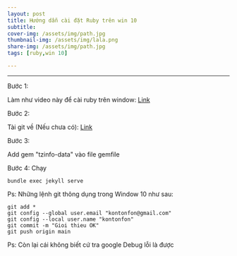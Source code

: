 ```yaml
---
layout: post
title: Hướng dẫn cài đặt Ruby trên win 10
subtitle: 
cover-img: /assets/img/path.jpg
thumbnail-img: /assets/img/lala.png
share-img: /assets/img/path.jpg
tags: [ruby,win 10]

---
```



<style TYPE="text/css">
code.has-jax {font: inherit; font-size: 100%; background: inherit; border: inherit;}
</style>
<script type="text/x-mathjax-config">
MathJax.Hub.Config({
    tex2jax: {
        inlineMath: [['$','$'], ['\\(','\\)']],
        skipTags: ['script', 'noscript', 'style', 'textarea', 'pre'] // removed 'code' entry
    }
});
MathJax.Hub.Queue(function() {
    var all = MathJax.Hub.getAllJax(), i;
    for(i = 0; i < all.length; i += 1) {
        all[i].SourceElement().parentNode.className += ' has-jax';
    }
});
</script>
<script type="text/javascript" src="https://cdnjs.cloudflare.com/ajax/libs/mathjax/2.7.4/MathJax.js?config=TeX-AMS_HTML-full"></script>

----------------
Bước 1: 

Làm như video này để cài ruby trên window: [Link](https://www.youtube.com/watch?v=HlfvhkDuicc)

Bước 2: 

Tài git về (Nếu chưa có): [Link](https://www.youtube.com/watch?v=nbFwejIsHlY&t=205s)

Bước 3: 

Add gem "tzinfo-data" vào file gemfile

Bước 4: Chạy

~~~
bundle exec jekyll serve
~~~

Ps: Những lệnh git thông dụng trong Window 10 như sau:

~~~
git add *
git config --global user.email "kontonfon@gmail.com"
git config --local user.name "kontonfon"
git commit -m "Gioi thieu OK"
git push origin main
~~~

Ps: Còn lại cái không biết cứ tra google Debug lỗi là được 